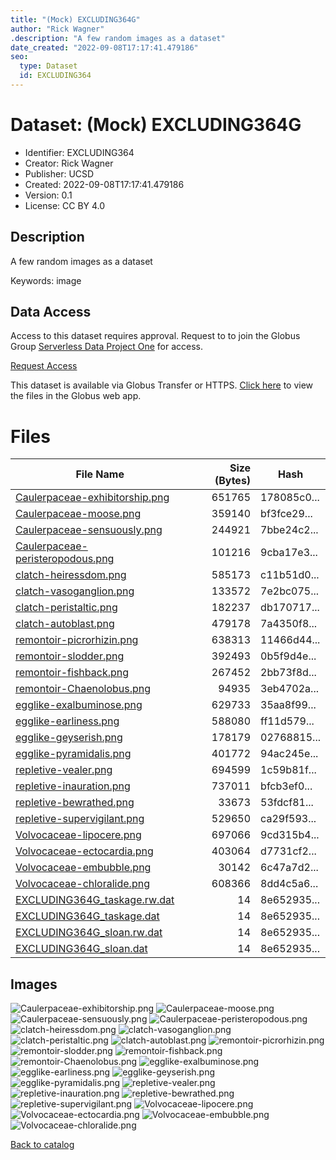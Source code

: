 ```yaml
---
title: "(Mock) EXCLUDING364G"
author: "Rick Wagner"
.description: "A few random images as a dataset"
date_created: "2022-09-08T17:17:41.479186"
seo:
  type: Dataset
  id: EXCLUDING364
---
```

# Dataset: (Mock) EXCLUDING364G
- Identifier: EXCLUDING364
- Creator: Rick Wagner
- Publisher: UCSD
- Created: 2022-09-08T17:17:41.479186
- Version: 0.1
- License: CC BY 4.0
## Description
A few random images as a dataset

Keywords: image
## Data Access
Access to this dataset requires approval. Request to to join the Globus Group [Serverless Data Project One](cf9d1f5b-3496-11ed-b941-972795fc9504) for access.

[Request Access](https://app.globus.org/groups/cf9d1f5b-3496-11ed-b941-972795fc9504/join)

This dataset is available via Globus Transfer or HTTPS.
[Click here](https://app.globus.org/file-manager?origin_id=6528bad5-bc02-497d-8a4f-a38547d0e72a&origin_path=/serverless/restricted/EXCLUDING364/) to view the files in the Globus web app.
# Files
|                                                                     File Name                                                                     |Size (Bytes)|   Hash    |
|---------------------------------------------------------------------------------------------------------------------------------------------------|-----------:|-----------|
|[Caulerpaceae-exhibitorship.png](https://g-b0978f.0ed28.75bc.data.globus.org/serverless/restricted/EXCLUDING364/Caulerpaceae-exhibitorship.png)    |      651765|178085c0...|
|[Caulerpaceae-moose.png](https://g-b0978f.0ed28.75bc.data.globus.org/serverless/restricted/EXCLUDING364/Caulerpaceae-moose.png)                    |      359140|bf3fce29...|
|[Caulerpaceae-sensuously.png](https://g-b0978f.0ed28.75bc.data.globus.org/serverless/restricted/EXCLUDING364/Caulerpaceae-sensuously.png)          |      244921|7bbe24c2...|
|[Caulerpaceae-peristeropodous.png](https://g-b0978f.0ed28.75bc.data.globus.org/serverless/restricted/EXCLUDING364/Caulerpaceae-peristeropodous.png)|      101216|9cba17e3...|
|[clatch-heiressdom.png](https://g-b0978f.0ed28.75bc.data.globus.org/serverless/restricted/EXCLUDING364/clatch-heiressdom.png)                      |      585173|c11b51d0...|
|[clatch-vasoganglion.png](https://g-b0978f.0ed28.75bc.data.globus.org/serverless/restricted/EXCLUDING364/clatch-vasoganglion.png)                  |      133572|7e2bc075...|
|[clatch-peristaltic.png](https://g-b0978f.0ed28.75bc.data.globus.org/serverless/restricted/EXCLUDING364/clatch-peristaltic.png)                    |      182237|db170717...|
|[clatch-autoblast.png](https://g-b0978f.0ed28.75bc.data.globus.org/serverless/restricted/EXCLUDING364/clatch-autoblast.png)                        |      479178|7a4350f8...|
|[remontoir-picrorhizin.png](https://g-b0978f.0ed28.75bc.data.globus.org/serverless/restricted/EXCLUDING364/remontoir-picrorhizin.png)              |      638313|11466d44...|
|[remontoir-slodder.png](https://g-b0978f.0ed28.75bc.data.globus.org/serverless/restricted/EXCLUDING364/remontoir-slodder.png)                      |      392493|0b5f9d4e...|
|[remontoir-fishback.png](https://g-b0978f.0ed28.75bc.data.globus.org/serverless/restricted/EXCLUDING364/remontoir-fishback.png)                    |      267452|2bb73f8d...|
|[remontoir-Chaenolobus.png](https://g-b0978f.0ed28.75bc.data.globus.org/serverless/restricted/EXCLUDING364/remontoir-Chaenolobus.png)              |       94935|3eb4702a...|
|[egglike-exalbuminose.png](https://g-b0978f.0ed28.75bc.data.globus.org/serverless/restricted/EXCLUDING364/egglike-exalbuminose.png)                |      629733|35aa8f99...|
|[egglike-earliness.png](https://g-b0978f.0ed28.75bc.data.globus.org/serverless/restricted/EXCLUDING364/egglike-earliness.png)                      |      588080|ff11d579...|
|[egglike-geyserish.png](https://g-b0978f.0ed28.75bc.data.globus.org/serverless/restricted/EXCLUDING364/egglike-geyserish.png)                      |      178179|02768815...|
|[egglike-pyramidalis.png](https://g-b0978f.0ed28.75bc.data.globus.org/serverless/restricted/EXCLUDING364/egglike-pyramidalis.png)                  |      401772|94ac245e...|
|[repletive-vealer.png](https://g-b0978f.0ed28.75bc.data.globus.org/serverless/restricted/EXCLUDING364/repletive-vealer.png)                        |      694599|1c59b81f...|
|[repletive-inauration.png](https://g-b0978f.0ed28.75bc.data.globus.org/serverless/restricted/EXCLUDING364/repletive-inauration.png)                |      737011|bfcb3ef0...|
|[repletive-bewrathed.png](https://g-b0978f.0ed28.75bc.data.globus.org/serverless/restricted/EXCLUDING364/repletive-bewrathed.png)                  |       33673|53fdcf81...|
|[repletive-supervigilant.png](https://g-b0978f.0ed28.75bc.data.globus.org/serverless/restricted/EXCLUDING364/repletive-supervigilant.png)          |      529650|ca29f593...|
|[Volvocaceae-lipocere.png](https://g-b0978f.0ed28.75bc.data.globus.org/serverless/restricted/EXCLUDING364/Volvocaceae-lipocere.png)                |      697066|9cd315b4...|
|[Volvocaceae-ectocardia.png](https://g-b0978f.0ed28.75bc.data.globus.org/serverless/restricted/EXCLUDING364/Volvocaceae-ectocardia.png)            |      403064|d7731cf2...|
|[Volvocaceae-embubble.png](https://g-b0978f.0ed28.75bc.data.globus.org/serverless/restricted/EXCLUDING364/Volvocaceae-embubble.png)                |       30142|6c47a7d2...|
|[Volvocaceae-chloralide.png](https://g-b0978f.0ed28.75bc.data.globus.org/serverless/restricted/EXCLUDING364/Volvocaceae-chloralide.png)            |      608366|8dd4c5a6...|
|[EXCLUDING364G_taskage.rw.dat](https://g-b0978f.0ed28.75bc.data.globus.org/serverless/restricted/EXCLUDING364/EXCLUDING364G_taskage.rw.dat)        |          14|8e652935...|
|[EXCLUDING364G_taskage.dat](https://g-b0978f.0ed28.75bc.data.globus.org/serverless/restricted/EXCLUDING364/EXCLUDING364G_taskage.dat)              |          14|8e652935...|
|[EXCLUDING364G_sloan.rw.dat](https://g-b0978f.0ed28.75bc.data.globus.org/serverless/restricted/EXCLUDING364/EXCLUDING364G_sloan.rw.dat)            |          14|8e652935...|
|[EXCLUDING364G_sloan.dat](https://g-b0978f.0ed28.75bc.data.globus.org/serverless/restricted/EXCLUDING364/EXCLUDING364G_sloan.dat)                  |          14|8e652935...|
## Images
![Caulerpaceae-exhibitorship.png](https://g-b0978f.0ed28.75bc.data.globus.org/serverless/restricted/EXCLUDING364/Caulerpaceae-exhibitorship.png) ![Caulerpaceae-moose.png](https://g-b0978f.0ed28.75bc.data.globus.org/serverless/restricted/EXCLUDING364/Caulerpaceae-moose.png) ![Caulerpaceae-sensuously.png](https://g-b0978f.0ed28.75bc.data.globus.org/serverless/restricted/EXCLUDING364/Caulerpaceae-sensuously.png) ![Caulerpaceae-peristeropodous.png](https://g-b0978f.0ed28.75bc.data.globus.org/serverless/restricted/EXCLUDING364/Caulerpaceae-peristeropodous.png) ![clatch-heiressdom.png](https://g-b0978f.0ed28.75bc.data.globus.org/serverless/restricted/EXCLUDING364/clatch-heiressdom.png) ![clatch-vasoganglion.png](https://g-b0978f.0ed28.75bc.data.globus.org/serverless/restricted/EXCLUDING364/clatch-vasoganglion.png) ![clatch-peristaltic.png](https://g-b0978f.0ed28.75bc.data.globus.org/serverless/restricted/EXCLUDING364/clatch-peristaltic.png) ![clatch-autoblast.png](https://g-b0978f.0ed28.75bc.data.globus.org/serverless/restricted/EXCLUDING364/clatch-autoblast.png) ![remontoir-picrorhizin.png](https://g-b0978f.0ed28.75bc.data.globus.org/serverless/restricted/EXCLUDING364/remontoir-picrorhizin.png) ![remontoir-slodder.png](https://g-b0978f.0ed28.75bc.data.globus.org/serverless/restricted/EXCLUDING364/remontoir-slodder.png) ![remontoir-fishback.png](https://g-b0978f.0ed28.75bc.data.globus.org/serverless/restricted/EXCLUDING364/remontoir-fishback.png) ![remontoir-Chaenolobus.png](https://g-b0978f.0ed28.75bc.data.globus.org/serverless/restricted/EXCLUDING364/remontoir-Chaenolobus.png) ![egglike-exalbuminose.png](https://g-b0978f.0ed28.75bc.data.globus.org/serverless/restricted/EXCLUDING364/egglike-exalbuminose.png) ![egglike-earliness.png](https://g-b0978f.0ed28.75bc.data.globus.org/serverless/restricted/EXCLUDING364/egglike-earliness.png) ![egglike-geyserish.png](https://g-b0978f.0ed28.75bc.data.globus.org/serverless/restricted/EXCLUDING364/egglike-geyserish.png) ![egglike-pyramidalis.png](https://g-b0978f.0ed28.75bc.data.globus.org/serverless/restricted/EXCLUDING364/egglike-pyramidalis.png) ![repletive-vealer.png](https://g-b0978f.0ed28.75bc.data.globus.org/serverless/restricted/EXCLUDING364/repletive-vealer.png) ![repletive-inauration.png](https://g-b0978f.0ed28.75bc.data.globus.org/serverless/restricted/EXCLUDING364/repletive-inauration.png) ![repletive-bewrathed.png](https://g-b0978f.0ed28.75bc.data.globus.org/serverless/restricted/EXCLUDING364/repletive-bewrathed.png) ![repletive-supervigilant.png](https://g-b0978f.0ed28.75bc.data.globus.org/serverless/restricted/EXCLUDING364/repletive-supervigilant.png) ![Volvocaceae-lipocere.png](https://g-b0978f.0ed28.75bc.data.globus.org/serverless/restricted/EXCLUDING364/Volvocaceae-lipocere.png) ![Volvocaceae-ectocardia.png](https://g-b0978f.0ed28.75bc.data.globus.org/serverless/restricted/EXCLUDING364/Volvocaceae-ectocardia.png) ![Volvocaceae-embubble.png](https://g-b0978f.0ed28.75bc.data.globus.org/serverless/restricted/EXCLUDING364/Volvocaceae-embubble.png) ![Volvocaceae-chloralide.png](https://g-b0978f.0ed28.75bc.data.globus.org/serverless/restricted/EXCLUDING364/Volvocaceae-chloralide.png) 

[Back to catalog](../)

